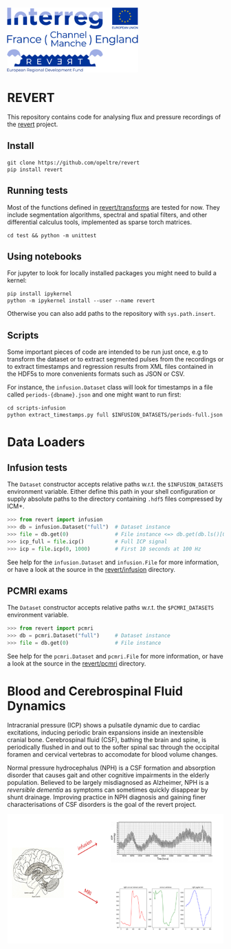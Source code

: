 [revert]: http://revertproject.org 

<img alt="Reversible dementia" height="150px"
    src="img/revert-logo.png"> 

# REVERT

This repository contains code for analysing flux and pressure recordings of
the [revert][revert] project.

## Install

```
git clone https://github.com/opeltre/revert
pip install revert
```

## Running tests

Most of the functions defined in [revert/transforms](revert/transforms) are tested for now. 
They include segmentation algorithms, spectral and spatial filters, and other differential calculus tools, implemented as sparse torch matrices. 

```
cd test && python -m unittest
```

## Using notebooks

For jupyter to look for locally installed packages you might need to 
build a kernel:

```
pip install ipykernel
python -m ipykernel install --user --name revert
```
Otherwise you can also add paths to the repository with `sys.path.insert`. 

## Scripts 

Some important pieces of code are intended to be run just once, e.g to transform the dataset or to extract segmented pulses from the recordings or to extract timestamps and regression results from XML files contained in the HDF5s to more convenients formats such as JSON or CSV. 

For instance, the `infusion.Dataset` class will look for timestamps in a file called `periods-{dbname}.json` and one might want to run first:
```
cd scripts-infusion
python extract_timestamps.py full $INFUSION_DATASETS/periods-full.json
```

# Data Loaders 

## Infusion tests

The `Dataset` constructor accepts relative paths w.r.t. the `$INFUSION_DATASETS` environment variable. 
Either define this path in your shell configuration or supply absolute paths to the directory containing `.hdf5` files 
compressed by ICM+. 

```py 
>>> from revert import infusion
>>> db = infusion.Dataset("full")  # Dataset instance
>>> file = db.get(0)               # File instance <=> db.get(db.ls()[0])
>>> icp_full = file.icp()          # Full ICP signal
>>> icp = file.icp(0, 1000)        # First 10 seconds at 100 Hz
```
See help for the `infusion.Dataset` and `infusion.File` for more information, or have a look at the source in the [revert/infusion](revert/infusion) directory.

## PCMRI exams

The `Dataset` constructor accepts relative paths w.r.t. the `$PCMRI_DATASETS` environment variable. 

```py
>>> from revert import pcmri
>>> db = pcmri.Dataset("full")     # Dataset instance
>>> file = db.get(0)               # File instance
```
See help for the `pcmri.Dataset` and `pcmri.File` for more information, or have a look at the source in the [revert/pcmri](revert/pcmri) directory.

# Blood and Cerebrospinal Fluid Dynamics

Intracranial pressure (ICP) shows a pulsatile dynamic due
to cardiac excitations, inducing periodic brain expansions 
inside an inextensible cranial bone. Cerebrospinal fluid (CSF), 
bathing the brain and spine, is periodically flushed in and out
to the softer spinal sac through the occipital 
foramen and cervical vertebras 
to accomodate for blood volume changes. 

Normal pressure hydrocephalus (NPH) is a CSF formation and absorption 
disorder that causes gait and other cognitive impairments in the 
elderly population. Believed to be largely misdiagnosed as Alzheimer, 
NPH is a _reversible dementia_ as symptoms can sometimes
quickly disappear by shunt drainage. Improving practice in NPH diagnosis 
and gaining finer characterisations of CSF disorders is the goal of the 
revert project. 

<img alt="brain PCMRI and infusion exams" height="300px"
    src="img/infusionPCMRI.png"> 
